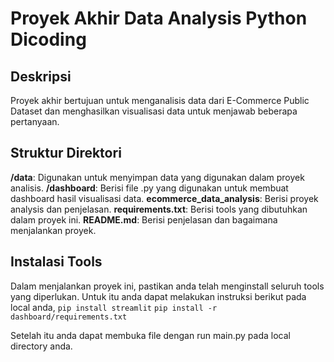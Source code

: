 # Proyek Akhir Data Analysis Python Dicoding
 
## Deskripsi
Proyek akhir bertujuan untuk menganalisis data dari E-Commerce Public Dataset dan menghasilkan visualisasi data untuk menjawab beberapa pertanyaan.

## Struktur Direktori
**/data**: Digunakan untuk menyimpan data yang digunakan dalam proyek analisis.
**/dashboard**: Berisi file .py yang digunakan untuk membuat dashboard hasil visualisasi data.
**ecommerce_data_analysis**: Berisi proyek analysis dan penjelasan.
**requirements.txt**: Berisi tools yang dibutuhkan dalam proyek ini.
**README.md**: Berisi penjelasan dan bagaimana menjalankan proyek.

## Instalasi Tools
Dalam menjalankan proyek ini, pastikan anda telah menginstall seluruh tools yang diperlukan. Untuk itu anda dapat melakukan instruksi berikut pada local anda, `pip install streamlit`
`pip install -r dashboard/requirements.txt`

Setelah itu anda dapat membuka file dengan run main.py pada local directory anda.
